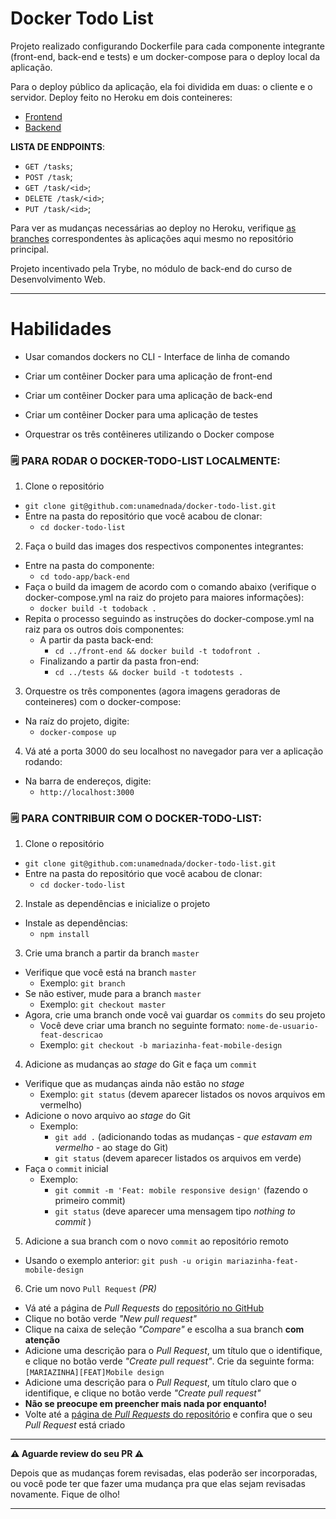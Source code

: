 # Docker Todo List

Projeto realizado configurando Dockerfile para cada componente integrante (front-end, back-end e tests) e um docker-compose para o deploy local da aplicação.

Para o deploy público da aplicação, ela foi dividida em duas: o cliente e o servidor. Deploy feito no Heroku em dois conteineres:
  - [Frontend](https://unamednada-todo-front.herokuapp.com/)
  - [Backend](https://unamednada-todo-back.herokuapp.com/)

**LISTA DE ENDPOINTS**:

  - `GET /tasks`;
  - `POST /task`;
  - `GET /task/<id>`;
  - `DELETE /task/<id>`;
  - `PUT /task/<id>`;

Para ver as mudanças necessárias ao deploy no Heroku, verifique [as branches](https://github.com/unamednada/docker-todo-list/branches) correspondentes às aplicações aqui mesmo no repositório principal.


Projeto incentivado pela Trybe, no módulo de back-end do curso de Desenvolvimento Web.

---

# Habilidades

  - Usar comandos dockers no CLI - Interface de linha de comando

  - Criar um contêiner Docker para uma aplicação de front-end

  - Criar um contêiner Docker para uma aplicação de back-end

  - Criar um contêiner Docker para uma aplicação de testes

  - Orquestrar os três contêineres utilizando o Docker compose


### 🗒 PARA RODAR O DOCKER-TODO-LIST LOCALMENTE:

1. Clone o repositório
  * `git clone git@github.com:unamednada/docker-todo-list.git`
  * Entre na pasta do repositório que você acabou de clonar:
    * `cd docker-todo-list`

2. Faça o build das images dos respectivos componentes integrantes:
  * Entre na pasta do componente:
    * `cd todo-app/back-end`
  * Faça o build da imagem de acordo com o comando abaixo (verifique o docker-compose.yml na raiz do projeto para maiores informações):
    * `docker build -t todoback .`
  * Repita o processo seguindo as instruções do docker-compose.yml na raiz para os outros dois componentes:
    * A partir da pasta back-end:
      * `cd ../front-end && docker build -t todofront .`
    * Finalizando a partir da pasta fron-end:
      * `cd ../tests && docker build -t todotests .`

3. Orquestre os três componentes (agora imagens geradoras de conteineres) com o docker-compose:
  * Na raíz do projeto, digite:
    * `docker-compose up`

4. Vá até a porta 3000 do seu localhost no navegador para ver a aplicação rodando:
  * Na barra de endereços, digite:
    * `http://localhost:3000`

### 🗒 PARA CONTRIBUIR COM O DOCKER-TODO-LIST:

1. Clone o repositório
  * `git clone git@github.com:unamednada/docker-todo-list.git`
  * Entre na pasta do repositório que você acabou de clonar:
    * `cd docker-todo-list`

2. Instale as dependências e inicialize o projeto
  * Instale as dependências:
    * `npm install`

3. Crie uma branch a partir da branch `master`
  * Verifique que você está na branch `master`
    * Exemplo: `git branch`
  * Se não estiver, mude para a branch `master`
    * Exemplo: `git checkout master`
  * Agora, crie uma branch onde você vai guardar os `commits` do seu projeto
    * Você deve criar uma branch no seguinte formato: `nome-de-usuario-feat-descricao`
    * Exemplo: `git checkout -b mariazinha-feat-mobile-design`

4. Adicione as mudanças ao _stage_ do Git e faça um `commit`
  * Verifique que as mudanças ainda não estão no _stage_
    * Exemplo: `git status` (devem aparecer listados os novos arquivos em vermelho)
  * Adicione o novo arquivo ao _stage_ do Git
      * Exemplo:
        * `git add .` (adicionando todas as mudanças - _que estavam em vermelho_ - ao stage do Git)
        * `git status` (devem aparecer listados os arquivos em verde)
  * Faça o `commit` inicial
      * Exemplo:
        * `git commit -m 'Feat: mobile responsive design'` (fazendo o primeiro commit)
        * `git status` (deve aparecer uma mensagem tipo _nothing to commit_ )

5. Adicione a sua branch com o novo `commit` ao repositório remoto
  * Usando o exemplo anterior: `git push -u origin mariazinha-feat-mobile-design`

6. Crie um novo `Pull Request` _(PR)_
  * Vá até a página de _Pull Requests_ do [repositório no GitHub](https://github.com/unamednada/docker-todo-list/pulls)
  * Clique no botão verde _"New pull request"_
  * Clique na caixa de seleção _"Compare"_ e escolha a sua branch **com atenção**
  * Adicione uma descrição para o _Pull Request_, um título que o identifique, e clique no botão verde _"Create pull request"_. Crie da seguinte forma: `[MARIAZINHA][FEAT]Mobile design`
  * Adicione uma descrição para o _Pull Request_, um título claro que o identifique, e clique no botão verde _"Create pull request"_
  * **Não se preocupe em preencher mais nada por enquanto!**
  * Volte até a [página de _Pull Requests_ do repositório](https://github.com/unamednada/docker-todo-list/pulls) e confira que o seu _Pull Request_ está criado

---

**⚠️ Aguarde review do seu PR ⚠️**

Depois que as mudanças forem revisadas, elas poderão ser incorporadas, ou você pode ter que fazer uma mudança pra que elas sejam revisadas novamente. Fique de olho!

---
